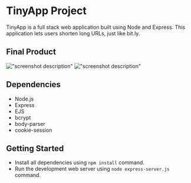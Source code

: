# TinyApp Project

TinyApp is a full stack web application built using Node and Express. This application lets users shorten long URLs, just like bit.ly.

## Final Product

!["screenshot description"](#)
!["screenshot description"](#)

## Dependencies

- Node.js
- Express
- EJS
- bcrypt
- body-parser
- cookie-session

## Getting Started
- Install all dependencies using `npm install` command.
- Run the development web server using `node express-server.js` command.